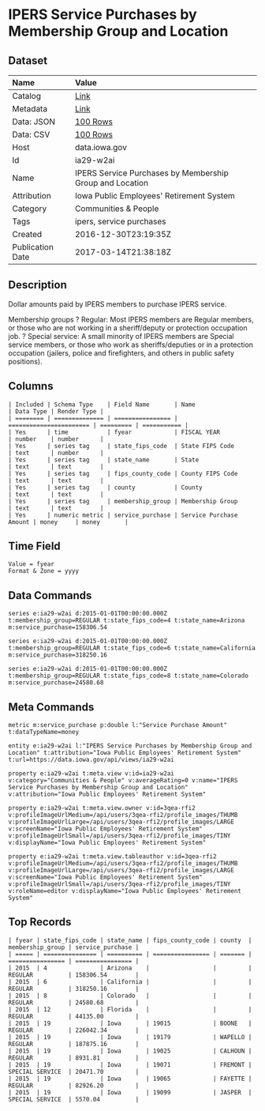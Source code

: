 # IPERS Service Purchases by Membership Group and Location

## Dataset

| Name | Value |
| :--- | :---- |
| Catalog | [Link](https://catalog.data.gov/dataset/ipers-service-purchases-by-membership-group-and-location) |
| Metadata | [Link](https://data.iowa.gov/api/views/ia29-w2ai) |
| Data: JSON | [100 Rows](https://data.iowa.gov/api/views/ia29-w2ai/rows.json?max_rows=100) |
| Data: CSV | [100 Rows](https://data.iowa.gov/api/views/ia29-w2ai/rows.csv?max_rows=100) |
| Host | data.iowa.gov |
| Id | ia29-w2ai |
| Name | IPERS Service Purchases by Membership Group and Location |
| Attribution | Iowa Public Employees' Retirement System |
| Category | Communities & People |
| Tags | ipers, service purchases |
| Created | 2016-12-30T23:19:35Z |
| Publication Date | 2017-03-14T21:38:18Z |

## Description

Dollar amounts paid by IPERS members to purchase IPERS service.

Membership groups
?	Regular: Most IPERS members are Regular members, or those who are not working in a sheriff/deputy or protection occupation job.
?	Special service: A small minority of IPERS members are Special service members, or those who work as sheriffs/deputies or in a protection occupation (jailers, police and firefighters, and others in public safety positions).

## Columns

```ls
| Included | Schema Type    | Field Name       | Name                    | Data Type | Render Type |
| ======== | ============== | ================ | ======================= | ========= | =========== |
| Yes      | time           | fyear            | FISCAL YEAR             | number    | number      |
| Yes      | series tag     | state_fips_code  | State FIPS Code         | text      | number      |
| Yes      | series tag     | state_name       | State                   | text      | text        |
| Yes      | series tag     | fips_county_code | County FIPS Code        | text      | text        |
| Yes      | series tag     | county           | County                  | text      | text        |
| Yes      | series tag     | membership_group | Membership Group        | text      | text        |
| Yes      | numeric metric | service_purchase | Service Purchase Amount | money     | money       |
```

## Time Field

```ls
Value = fyear
Format & Zone = yyyy
```

## Data Commands

```ls
series e:ia29-w2ai d:2015-01-01T00:00:00.000Z t:membership_group=REGULAR t:state_fips_code=4 t:state_name=Arizona m:service_purchase=158306.54

series e:ia29-w2ai d:2015-01-01T00:00:00.000Z t:membership_group=REGULAR t:state_fips_code=6 t:state_name=California m:service_purchase=318250.16

series e:ia29-w2ai d:2015-01-01T00:00:00.000Z t:membership_group=REGULAR t:state_fips_code=8 t:state_name=Colorado m:service_purchase=24580.68
```

## Meta Commands

```ls
metric m:service_purchase p:double l:"Service Purchase Amount" t:dataTypeName=money

entity e:ia29-w2ai l:"IPERS Service Purchases by Membership Group and Location" t:attribution="Iowa Public Employees' Retirement System" t:url=https://data.iowa.gov/api/views/ia29-w2ai

property e:ia29-w2ai t:meta.view v:id=ia29-w2ai v:category="Communities & People" v:averageRating=0 v:name="IPERS Service Purchases by Membership Group and Location" v:attribution="Iowa Public Employees' Retirement System"

property e:ia29-w2ai t:meta.view.owner v:id=3qea-rfi2 v:profileImageUrlMedium=/api/users/3qea-rfi2/profile_images/THUMB v:profileImageUrlLarge=/api/users/3qea-rfi2/profile_images/LARGE v:screenName="Iowa Public Employees' Retirement System" v:profileImageUrlSmall=/api/users/3qea-rfi2/profile_images/TINY v:displayName="Iowa Public Employees' Retirement System"

property e:ia29-w2ai t:meta.view.tableauthor v:id=3qea-rfi2 v:profileImageUrlMedium=/api/users/3qea-rfi2/profile_images/THUMB v:profileImageUrlLarge=/api/users/3qea-rfi2/profile_images/LARGE v:screenName="Iowa Public Employees' Retirement System" v:profileImageUrlSmall=/api/users/3qea-rfi2/profile_images/TINY v:roleName=editor v:displayName="Iowa Public Employees' Retirement System"
```

## Top Records

```ls
| fyear | state_fips_code | state_name | fips_county_code | county  | membership_group | service_purchase | 
| ===== | =============== | ========== | ================ | ======= | ================ | ================ | 
| 2015  | 4               | Arizona    |                  |         | REGULAR          | 158306.54        | 
| 2015  | 6               | California |                  |         | REGULAR          | 318250.16        | 
| 2015  | 8               | Colorado   |                  |         | REGULAR          | 24580.68         | 
| 2015  | 12              | Florida    |                  |         | REGULAR          | 44135.00         | 
| 2015  | 19              | Iowa       | 19015            | BOONE   | REGULAR          | 226042.34        | 
| 2015  | 19              | Iowa       | 19179            | WAPELLO | REGULAR          | 187875.16        | 
| 2015  | 19              | Iowa       | 19025            | CALHOUN | REGULAR          | 8931.81          | 
| 2015  | 19              | Iowa       | 19071            | FREMONT | SPECIAL SERVICE  | 20471.70         | 
| 2015  | 19              | Iowa       | 19065            | FAYETTE | REGULAR          | 82926.20         | 
| 2015  | 19              | Iowa       | 19099            | JASPER  | SPECIAL SERVICE  | 5570.04          | 
```